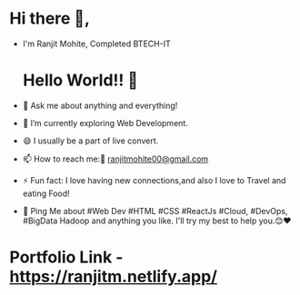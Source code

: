 # Hi there 👋,

- I'm Ranjit Mohite, Completed BTECH-IT


  # Hello World!! 🤔
- 💬 Ask me about anything and everything!
- 🌱 I’m currently exploring Web Development.
- 😄 I usually be a part of live convert.
- 📫 How to reach me:📧 ranjitmohite00@gmail.com
- ⚡ Fun fact: I love having new connections,and also I love to Travel and eating Food!
- 💬 Ping Me about #Web Dev #HTML #CSS #ReactJs #Cloud, #DevOps, #BigData Hadoop and anything you like. I'll try my best to help you.😊❤

 # Portfolio Link - https://ranjitm.netlify.app/
